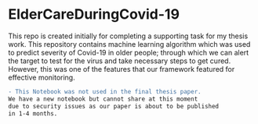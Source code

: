# ElderCareDuringCovid-19
This repo is created initially for completing a supporting task for my thesis work. This repository contains machine learning algorithm which was used to predict severity of Covid-19 in older people; through which we can alert the target to test for the virus and take necessary steps to get cured. However, this was one of the features that our framework featured for effective monitoring.

```diff
- This Notebook was not used in the final thesis paper. 
We have a new notebook but cannot share at this moment
due to security issues as our paper is about to be published 
in 1-4 months.
